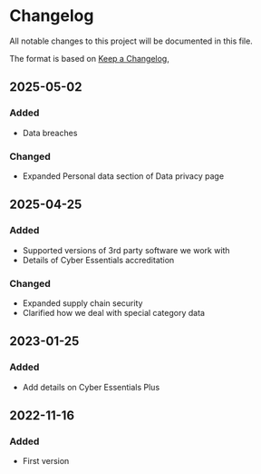 # Changelog

All notable changes to this project will be documented in this file.

The format is based on [Keep a Changelog](https://keepachangelog.com/en/1.0.0/),

## 2025-05-02

### Added
- Data breaches

### Changed
- Expanded Personal data section of Data privacy page

## 2025-04-25

### Added
- Supported versions of 3rd party software we work with
- Details of Cyber Essentials accreditation

### Changed
- Expanded supply chain security
- Clarified how we deal with special category data

## 2023-01-25

### Added

- Add details on Cyber Essentials Plus

## 2022-11-16

### Added

- First version
